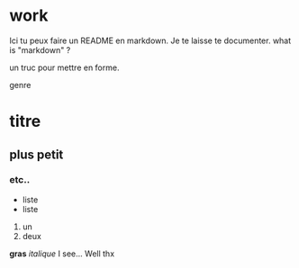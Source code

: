 # work

Ici tu peux faire un README en markdown.
Je te laisse te documenter.
what is "markdown" ?

un truc pour mettre en forme.

genre
# titre
## plus petit
### etc..

- liste
- liste

1. un
2. deux

**gras**
*italique*
I see...
Well thx

